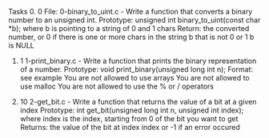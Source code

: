 Tasks
0. 0 
	File: 0-binary_to_uint.c - Write a function that converts a binary number to an unsigned int.
		Prototype: unsigned int binary_to_uint(const char *b);
		where b is pointing to a string of 0 and 1 chars
		Return: the converted number, or 0 if 
			there is one or more chars in the string b that is not 0 or 1
			b is NULL

1. 1 
	1-print_binary.c - Write a function that prints the binary representation of a number.
	Prototype: void print_binary(unsigned long int n);
	Format: see example
	You are not allowed to use arrays
	You are not allowed to use malloc
	You are not allowed to use the % or / operators

2. 10 
	2-get_bit.c - Write a function that returns the value of a bit at a given index
		Prototype: int get_bit(unsigned long int n, unsigned int index);
		where index is the index, starting from 0 of the bit you want to get
		Returns: the value of the bit at index index or -1 if an error occured		
